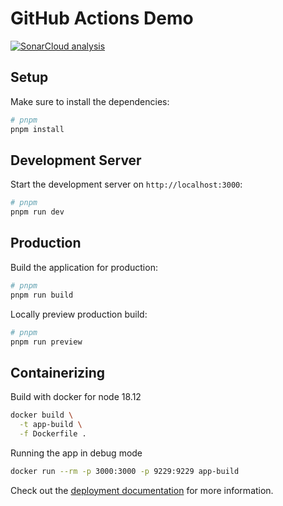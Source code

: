 # GitHub Actions Demo
[![SonarCloud analysis](https://github.com/nick11703/github-actions-demo/actions/workflows/test-and-scan.yaml/badge.svg)](https://github.com/nick11703/github-actions-demo/actions/workflows/test-and-scan.yaml)

## Setup

Make sure to install the dependencies:

```bash
# pnpm
pnpm install
```

## Development Server

Start the development server on `http://localhost:3000`:

```bash
# pnpm
pnpm run dev
```

## Production

Build the application for production:

```bash
# pnpm
pnpm run build
```

Locally preview production build:

```bash
# pnpm
pnpm run preview
```


## Containerizing

Build with docker for node 18.12
```bash
docker build \
  -t app-build \
  -f Dockerfile .
```
Running the app in debug mode
```bash
docker run --rm -p 3000:3000 -p 9229:9229 app-build
```

Check out the [deployment documentation](https://nuxt.com/docs/getting-started/deployment) for more information.
